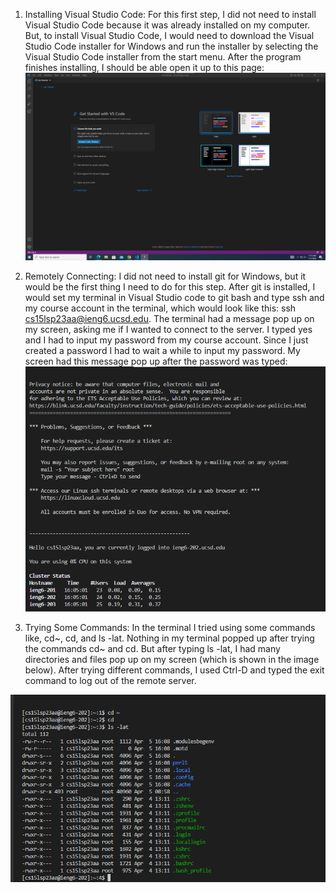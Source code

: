 1. Installing Visual Studio Code:
For this first step, I did not need to install Visual Studio Code because it was already installed on my computer. 
But, to install Visual Studio Code, I would need to download the Visual Studio Code installer for Windows and run the 
installer by selecting the Visual Studio Code installer from the start menu. After the program finishes installing,
I should be able open it up to this page: 
![Image](VisCodeLab1.png)



2. Remotely Connecting:
I did not need to install git for Windows, but it would be the first thing I need to do for this step. After git is installed, 
I would set my terminal in Visual Studio code to git bash and type ssh and my course account in the terminal, which would 
look like this: ssh cs15lsp23aa@ieng6.ucsd.edu. The terminal had a message pop up on my screen, asking me if I wanted to 
connect to the server. I typed yes and I had to input my password from my course account. Since I just created a password I had 
to wait a while to input my password. My screen had this message pop up after the password was typed:
![Image](CommandsLab1.png)



3. Trying Some Commands:
In the terminal I tried using some commands like, cd~, cd, and ls -lat. Nothing in my terminal popped up after trying the 
commands cd~ and cd. But after typing ls -lat, I had many directories and files pop up on my screen (which is shown in the 
image below). After trying different commands, I used Ctrl-D and typed the exit command to log out of the remote server.

![Image](RemoteConnectingLab1.png)
